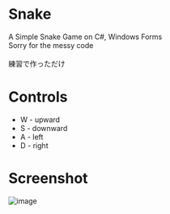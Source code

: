 # Snake
A Simple Snake Game on C#, Windows Forms<br>
Sorry for the messy code<br><br>
練習で作っただけ

# Controls
* W - upward
* S - downward
* A - left
* D - right

# Screenshot
![image](https://user-images.githubusercontent.com/78198198/155272611-8ecbb4df-2a3b-4677-8f42-0100abde96d9.png)
